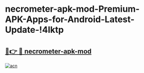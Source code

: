 # necrometer-apk-mod-Premium-APK-Apps-for-Android-Latest-Update-!4lktp

# <h2><a href="https://9qy7rt.esa.edu.pl?title=necrometer-apk-mod&ref=4lktp">🔗👉 🔴 necrometer-apk-mod</a></h2>

[![acn](https://github.com/user-attachments/assets/0f9c940e-d8b0-45ae-aac7-cd30a18b3e1c)](https://9qy7rt.esa.edu.pl?title=necrometer-apk-mod&ref=4lktp)

